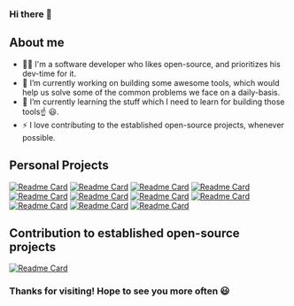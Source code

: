 ### Hi there 👋

## About me
- 👨‍💻 I'm a software developer who likes open-source, and prioritizes his dev-time for it.
- 🔭 I’m currently working on building some awesome tools, which would help us solve some of the common problems we face on a daily-basis.
- 🌱 I’m currently learning the stuff which I need to learn for building those tools☝️ 😃.
- ⚡ I love contributing to the established open-source projects, whenever possible.
  
## Personal Projects
[![Readme Card](https://github-readme-stats.vercel.app/api/pin/?username=adityausathe&repo=predictive-cache&theme=vue-dark)](https://github.com/adityausathe/predictive-cache)
[![Readme Card](https://github-readme-stats.vercel.app/api/pin/?username=adityausathe&repo=content-scheduler&theme=vue-dark)](https://github.com/adityausathe/content-scheduler)
[![Readme Card](https://github-readme-stats.vercel.app/api/pin/?username=adityausathe&repo=wardrobe-picker&theme=vue-dark)](https://github.com/adityausathe/wardrobe-picker)
[![Readme Card](https://github-readme-stats.vercel.app/api/pin/?username=adityausathe&repo=java-microservice-template&theme=vue-dark)](https://github.com/adityausathe/java-microservice-template)
[![Readme Card](https://github-readme-stats.vercel.app/api/pin/?username=adityausathe&repo=pedagogical-timetable-generator&theme=vue-dark)](https://github.com/adityausathe/pedagogical-timetable-generator)
[![Readme Card](https://github-readme-stats.vercel.app/api/pin/?username=adityausathe&repo=airtouch&theme=vue-dark)](https://github.com/adityausathe/airtouch)
[![Readme Card](https://github-readme-stats.vercel.app/api/pin/?username=adityausathe&repo=network-topology-scanner&theme=vue-dark)](https://github.com/adityausathe/network-topology-scanner)
[![Readme Card](https://github-readme-stats.vercel.app/api/pin/?username=adityausathe&repo=popup-dictionary&theme=vue-dark)](https://github.com/adityausathe/popup-dictionary)
[![Readme Card](https://github-readme-stats.vercel.app/api/pin/?username=adityausathe&repo=multiplayer-2048&theme=vue-dark)](https://github.com/adityausathe/multiplayer-2048)
[![Readme Card](https://github-readme-stats.vercel.app/api/pin/?username=adityausathe&repo=vlc-subdics&theme=vue-dark)](https://github.com/adityausathe/vlc-subdics)
[![Readme Card](https://github-readme-stats.vercel.app/api/pin/?username=adityausathe&repo=mini-bash&theme=vue-dark)](https://github.com/adityausathe/mini-bash)

## Contribution to established open-source projects
[![Readme Card](https://github-readme-stats.vercel.app/api/pin/?username=ipython&repo=ipython&theme=react)](https://github.com/ipython/ipython/pulls?q=author%3Aadityausathe)

### Thanks for visiting! Hope to see you more often 😃
